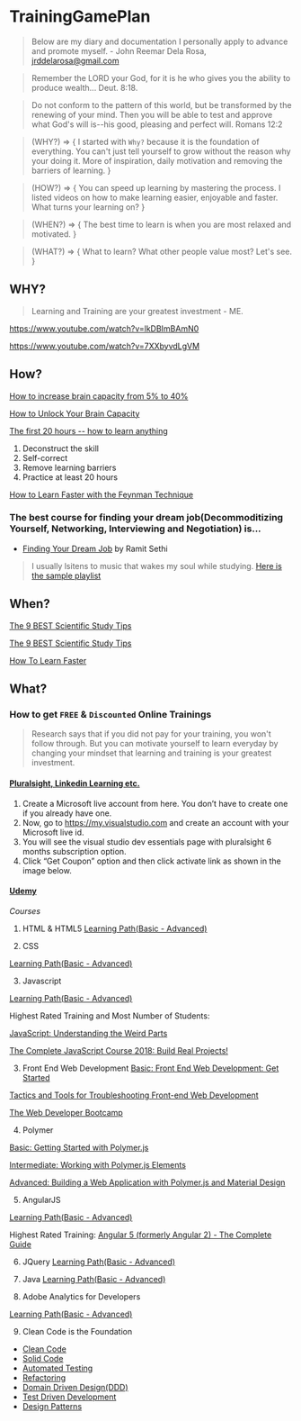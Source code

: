 # TrainingGamePlan
> Below are my diary and documentation I personally apply to advance and promote myself. - John Reemar Dela Rosa, jrddelarosa@gmail.com

> Remember the LORD your God, for it is he who gives you the ability to produce wealth... Deut. 8:18.

> Do not conform to the pattern of this world, but be transformed by the renewing of your mind. Then you will be able to test and approve what God's will is--his good, pleasing and perfect will. Romans 12:2

> (WHY?) => { I started with `Why?` because it is the foundation of everything. You can't just tell yourself to grow without the reason why your doing it. More of inspiration, daily motivation and removing the barriers of learning. }

>(HOW?) => { You can speed up learning by mastering the process. I listed videos on how to make learning easier, enjoyable and faster. What turns your learning on? }

>(WHEN?) => { The best time to learn is when you are most relaxed and motivated.  }

>(WHAT?) => { What to learn? What other people value most? Let's see. }


## WHY?

> Learning and Training are your greatest investment - ME.

https://www.youtube.com/watch?v=lkDBImBAmN0

https://www.youtube.com/watch?v=7XXbyvdLgVM

## How?

[How to increase brain capacity from 5% to 40%](https://www.youtube.com/watch?v=4Qlu3TJLJX4)


[How to Unlock Your Brain Capacity](https://youtu.be/asM02Vu19hw)


[The first 20 hours -- how to learn anything](https://youtu.be/5MgBikgcWnY)


1. Deconstruct the skill
2. Self-correct
3. Remove learning barriers
4. Practice at least 20 hours

[How to Learn Faster with the Feynman Technique](https://www.youtube.com/watch?v=_f-qkGJBPts)


### The best course for finding your dream job(Decommoditizing Yourself, Networking, Interviewing and Negotiation) is...

- [Finding Your Dream Job](https://www.iwillteachyoutoberich.com/find-your-dream-job/)  by Ramit Sethi

> I usually lsitens to music that wakes my soul while studying. [Here is the sample playlist](https://www.youtube.com/watch?v=C6rziIUQMUs&index=2&list=RDXOCZ1KqRnPc)

## When?
[The 9 BEST Scientific Study Tips](https://www.youtube.com/watch?v=rxcVAcCcxeM)


[The 9 BEST Scientific Study Tips](https://www.youtube.com/watch?v=p60rN9JEapg)


[How To Learn Faster](https://www.youtube.com/watch?v=B9SptdjpJBQ)


## What?

### How to get `FREE` & `Discounted` Online Trainings

> Research says that if you did not pay for your training, you won't follow through. But you can motivate yourself to learn everyday by changing your mindset that learning and training is your greatest investment.

#### [Pluralsight, Linkedin Learning etc.](https://my.visualstudio.com)
1. Create a Microsoft live account from here. You don’t have to create one if you already have one.
2. Now, go to https://my.visualstudio.com and create an account with your Microsoft live id.
3. You will see the visual studio dev essentials page with pluralsight 6 months subscription option.
4. Click “Get Coupon” option and then click activate link as shown in the image below.

#### [Udemy](https://www.retailmenot.com/view/udemy.com)

*Courses*
1. HTML & HTML5
[Learning Path(Basic - Advanced)](https://www.pluralsight.com/paths/html5)

2. CSS

[Learning Path(Basic - Advanced)](https://www.pluralsight.com/paths/css)

3. Javascript

[Learning Path(Basic - Advanced)](https://www.pluralsight.com/paths/javascript)

Highest Rated Training and Most Number of Students:

[JavaScript: Understanding the Weird Parts](https://www.udemy.com/understand-javascript/)

[The Complete JavaScript Course 2018: Build Real Projects!](https://www.udemy.com/the-complete-javascript-course/)


3. Front End Web Development
[Basic: Front End Web Development: Get Started](https://www.pluralsight.com/courses/front-end-web-development-get-started)

[Tactics and Tools for Troubleshooting Front-end Web Development](https://www.pluralsight.com/courses/tactics-tools-troubleshooting-front-end-web-development)

[The Web Developer Bootcamp](https://www.udemy.com/the-web-developer-bootcamp/)

4. Polymer

[Basic: Getting Started with Polymer.js](https://www.pluralsight.com/courses/polymer-js-getting-started)

[Intermediate: Working with Polymer.js Elements](https://www.pluralsight.com/courses/polymer-js-elements-working)

[Advanced: Building a Web Application with Polymer.js and Material Design](https://www.pluralsight.com/courses/building-web-application-polymer-material-design)

5. AngularJS

[Learning Path(Basic - Advanced)](https://www.pluralsight.com/paths/angular-js)

Highest Rated Training:
[Angular 5 (formerly Angular 2) - The Complete Guide](https://www.udemy.com/the-complete-guide-to-angular-2/)


6. JQuery
[Learning Path(Basic - Advanced)](https://www.pluralsight.com/paths/jquery)

7. Java
[Learning Path(Basic - Advanced)](https://www.pluralsight.com/paths/java)


8. Adobe Analytics for Developers

[Learning Path(Basic - Advanced)](https://www.pluralsight.com/paths/adobe-analytics-for-developers)


9. Clean Code is the Foundation

- [Clean Code](https://app.pluralsight.com/library/courses/writing-clean-code-humans/table-of-contents)
- [Solid Code](https://www.pluralsight.com/courses/principles-oo-design)
- [Automated Testing](https://app.pluralsight.com/library/courses/automated-testing-fraidy-cats/table-of-contents)
- [Refactoring](https://www.pluralsight.com/courses/refactoring-fundamentals)
- [Domain Driven Design(DDD)](https://www.pluralsight.com/courses/patterns-library)
- [Test Driven Development](https://www.pluralsight.com/courses/outside-in-tdd)
- [Design Patterns](https://app.pluralsight.com/library/courses/patterns-library/)


